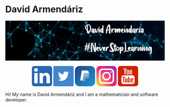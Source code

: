 # David Armendáriz

![header](header.png)

<div align="center">
<a href="https://www.linkedin.com/in/david-adrian-armendariz/">
<img src="./linkedin.png" alt="LinkedIn"/></a>
<a href="https://twitter.com/DavidAP1998">
<img src="./twitter.png" alt="Twitter"/></a>
<a href="https://paypal.me/darmendarizp">
<img src="./paypal.png" alt="Paypal"/></a>
<a href="https://www.instagram.com/davidarmendarizp/">
<img src="./instagram.png" alt="Instagram"/></a>
<a href="https://www.youtube.com/channel/UC4jmaY21ri9n3DteRwuoJaA">
<img src="./youtube.png" alt="YouTube"/></a>
</div>

Hi! My name is David Armendáriz and I am a mathematician and software developer.
